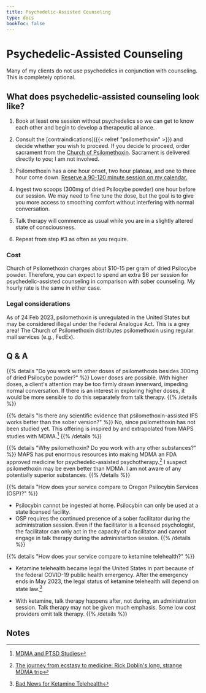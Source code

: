 ```yaml
---
title: Psychedelic-Assisted Counseling
type: docs
bookToc: false
---
```


# Psychedelic-Assisted Counseling

Many of my clients do not use psychedelics
in conjunction with counseling. This is completely optional.

## What does psychedelic-assisted counseling look like?

1. Book at least one session without psychedelics
so we can get to know each other and begin to develop a therapeutic alliance.

2. Consult the [contraindications]({{< relref "psilomethoxin" >}})
and decide whether you wish
to proceed. If you decide to proceed, order sacrament
from the [Church of Psilomethoxin](https://psilomethoxin.com/?sld=jpritikin).
Sacrament is delivered directly to you; I am not involved.

3. Psilomethoxin has a one hour onset, two hour plateau, and one to three hour come down.
[Reserve a 90-120 minute session on my calendar.](https://joshua-pritikin.clientsecure.me/sign-in)

4. Ingest two scoops (300mg of dried Psilocybe powder) one hour before
our session. We may need to fine tune the dose, but the goal is to
give you more access to smoothing comfort without interfering
with normal conversation.

5. Talk therapy will commence as usual while you are
in a slightly altered state of consciousness.

6. Repeat from step #3 as often as you require.

### Cost

Church of Psilomethoxin charges about $10-15 per gram of dried Psilocybe powder.
Therefore, you can expect to spend an extra $6 per session for
psychedelic-assisted counseling in comparison with sober counseling.
My hourly rate is the same in either case.

### Legal considerations

As of 24 Feb 2023, psilomethoxin is unregulated in the United States
but may be considered illegal under the Federal Analogue Act.
This is a grey area!
The Church of Psilomethoxin distributes psilomethoxin using regular
mail services (e.g., FedEx).

## Q & A

{{% details "Do you work with other doses of psilomethoxin besides 300mg of dried Psilocybe powder?" %}}
Lower doses are possible. With higher doses, a client's attention may be
too firmly drawn innerward, impeding normal conversation. If there is
an interest in exploring higher doses, it would be more sensible to do
this separately from talk therapy.
{{% /details %}}

{{% details "Is there any scientific evidence that psilomethoxin-assisted IFS works better than the sober version?" %}}
No, since psilomethoxin has not been studied yet.
This offering is inspired by and extrapolated from MAPS studies with MDMA.[^maps-ifs-mdma]
{{% /details %}}

{{% details "Why psilomethoxin? Do you work with any other substances?" %}}
MAPS has put enormous resources into making MDMA an FDA approved medicine
for psychedelic-assisted psychotherapy.[^mdma-history]
I suspect psilomethoxin may be even better than MDMA.
I am not aware of any potentially superior substances.
{{% /details %}}

{{% details "How does your service compare to Oregon Psilocybin Services (OSP)?" %}}
- Psilocybin cannot be ingested at home. Psilocybin can only be used at a state licensed facility.
- OSP requires the continued presence of a sober facilitator during the administration
session. Even if the facilitator is a licensed psychologist,
the facilitator can only act in the capacity of a facilitator
and cannot engage in talk therapy during the administartion session.
{{% /details %}}

{{% details "How does your service compare to ketamine telehealth?" %}}
- Ketamine telehealth became legal the United States in part because of
the federal COVID-19 public health emergency.
After the emergency ends in May 2023, the legal status of 
ketamine telehealth will depend on state law.[^hb-2023feb02]

- With ketamine, talk therapy happens after, not during, an administration
session. Talk therapy may not be given much emphasis.
Some low cost providers omit talk therapy.
{{% /details %}}

## Notes

[^hb-2023feb02]: [Bad News for Ketamine Telehealth](https://harrisbricken.com/psychlawblog/bad-news-for-ketamine-telehealth/)

[^maps-ifs-mdma]: [MDMA and PTSD Studies](https://ifs-institute.com/resources/research/mdma-and-ptsd-studies)

[^mdma-history]: [The journey from ecstasy to medicine: Rick Doblin's long, strange MDMA trip](https://newatlas.com/mdma-ptsd-rick-doblin/52792/)

